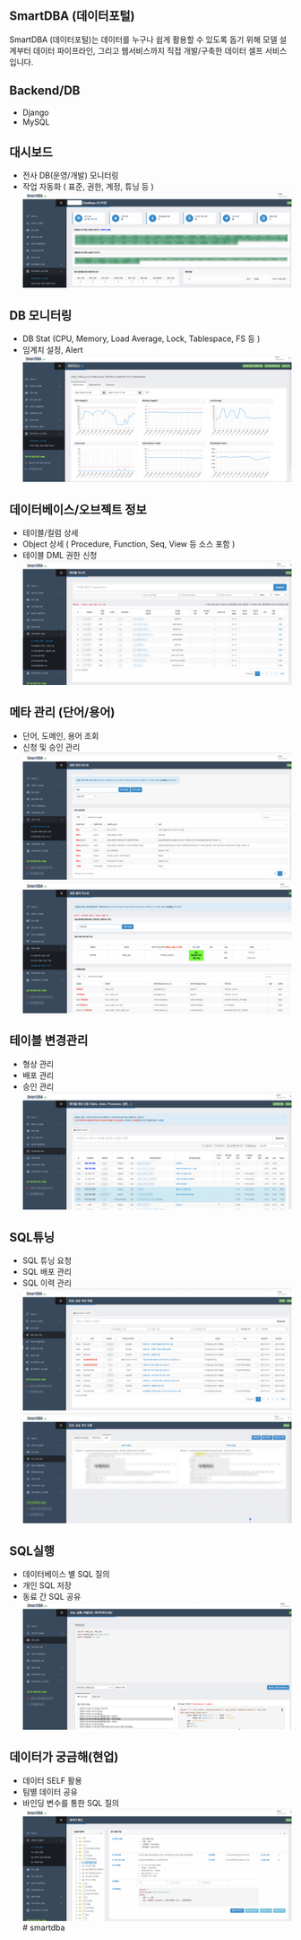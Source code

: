 ## SmartDBA (데이터포털) 
SmartDBA (데이터포털)는 데이터를  누구나 쉽게 활용할 수 있도록 돕기 위해 모델 설계부터 데이터 파이프라인, 그리고 웹서비스까지 직접 개발/구축한 데이터 셀프 서비스입니다.

## Backend/DB
- Django
- MySQL

## 대시보드
- 전사 DB(운영/개발) 모니터링
- 작업 자동화 ( 표준, 권한, 계정, 튜닝 등 )
![](img/2024-02-23-19-37-49.png)

## DB 모니터링
- DB Stat  (CPU, Memory, Load Average, Lock, Tablespace, FS 등 )
- 임계치 설정, Alert
![](img/2024-02-24-15-35-26.png)

## 데이터베이스/오브젝트 정보
- 테이블/컬럼 상세
- Object 상세 ( Procedure, Function, Seq, View 등 소스 포함 )
- 테이블 DML 권한 신청
![](img/2024-02-23-19-39-14.png)

## 메타 관리 (단어/용어)
- 단어, 도메인, 용어 조회
- 신청 및 승인 관리
![](img/2024-02-23-19-39-38.png)
![](img/2024-02-23-19-40-00.png)

## 테이블 변경관리
- 형상 관리
- 배포 관리
- 승인 관리
![](img/2024-02-23-19-40-40.png)

## SQL튜닝
- SQL 튜닝 요청
- SQL 배포 관리
- SQL 이력 관리
![](img/2024-02-23-19-41-24.png)
![](img/2024-02-23-19-41-52.png)

## SQL실행
- 데이터베이스 별 SQL 질의
- 개인 SQL 저장
- 동료 간 SQL 공유
![](img/2024-02-23-19-42-21.png)

## 데이터가 궁금해(현업)
- 데이터 SELF 활용
- 팀별 데이터 공유
- 바인딩 변수를 통한 SQL 질의
![](img/2024-02-23-19-42-59.png)# smartdba
